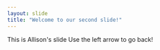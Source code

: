 ```yaml
---
layout: slide
title: "Welcome to our second slide!"
---
```

This is Allison's slide
Use the left arrow to go back!